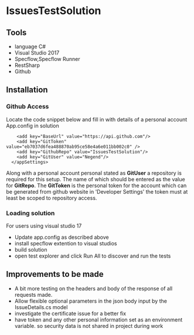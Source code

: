 # IssuesTestSolution

## Tools
* language C#
* Visual Studio 2017 
* Specflow,Specflow Runner 
* RestSharp
* Github

## Installation

### Github Access

Locate the code snippet below and fill in with details of a personal account App.config in solution
```  <appSettings>
    <add key="BaseUrl" value="https://api.github.com"/>
    <add key="GitToken" value="eb7037d6fea488870ab95ce58e4a6e011bb002c0" />
    <add key="GithubRepo" value="IssuesTestSolution"/>
    <add key="GitUser" value="Negend"/>
  </appSettings> 
 ```
Along with a personal account  personal stated as **GitUser** a repository is required for this setup. The name of which should be entered as the value for **GitRepo**.
The **GitToken** is the personal token for the account which can be generated from github website in 'Developer Settings' the token must at least be scoped to repository access.

### Loading solution

For users using visual studio 17 
* Update app.config as described above
* install specflow extention to visual studios
* build solution
* open test explorer and click Run All to discover and run the tests

## Improvements to be made
* A bit more testing on the headers and body of the response of all requests made. 
* Allow flexible optional parameters in the json body input by the IssueDetails.cs model
* investigate the certificate issue for a better fix
* have token and any other personal information set as an environment variable. so security data is not shared in project during work

